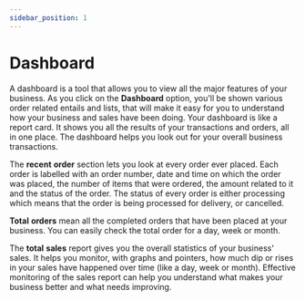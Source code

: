 ```yaml
---
sidebar_position: 1
---
```


# Dashboard

A dashboard is a tool that allows you to view all the major features of your business. As you click on the **Dashboard** option, you'll be shown various order related entails and lists, that will make it easy for you to understand how your business and sales have been doing. Your dashboard is like a report card. It shows you all the results of your transactions and orders, all in one place.  The dashboard helps you look out for your overall business transactions.

The **recent** **order** section lets you look at every order ever placed. Each order is labelled with an order number, date and time on which the order was placed, the number of items that were ordered, the amount related to it and the status of the order.  The status of every order is either processing which means that the order is being processed for delivery, or cancelled.

**Total** **orders** mean all the completed orders that have been placed at your business. You can easily check the total order for a day, week or month.

The **total** **sales** report gives you the overall statistics of your business' sales. It helps you monitor, with graphs and pointers, how much dip or rises in your sales have happened over time (like a day, week or month). Effective monitoring of the sales report can help you understand what makes your business better and what needs improving. 
